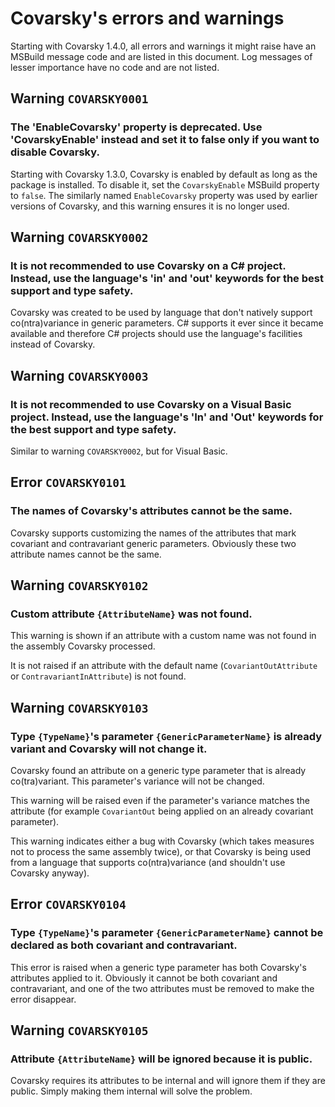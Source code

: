 # Covarsky's errors and warnings

Starting with Covarsky 1.4.0, all errors and warnings it might raise have an MSBuild message code and are listed in this document. Log messages of lesser importance have no code and are not listed.

## Warning `COVARSKY0001`

### The 'EnableCovarsky' property is deprecated. Use 'CovarskyEnable' instead and set it to false only if you want to disable Covarsky.

Starting with Covarsky 1.3.0, Covarsky is enabled by default as long as the package is installed. To disable it, set the `CovarskyEnable` MSBuild property to `false`. The similarly named `EnableCovarsky` property was used by earlier versions of Covarsky, and this warning ensures it is no longer used.

## Warning `COVARSKY0002`

### It is not recommended to use Covarsky on a C# project. Instead, use the language's 'in' and 'out' keywords for the best support and type safety.

Covarsky was created to be used by language that don't natively support co(ntra)variance in generic parameters. C# supports it ever since it became available and therefore C# projects should use the language's facilities instead of Covarsky.

## Warning `COVARSKY0003`

### It is not recommended to use Covarsky on a Visual Basic project. Instead, use the language's 'In' and 'Out' keywords for the best support and type safety.

Similar to warning `COVARSKY0002`, but for Visual Basic.

## Error `COVARSKY0101`

### The names of Covarsky's attributes cannot be the same.

Covarsky supports customizing the names of the attributes that mark covariant and contravariant generic parameters. Obviously these two attribute names cannot be the same.

## Warning `COVARSKY0102`

### Custom attribute `{AttributeName}` was not found.

This warning is shown if an attribute with a custom name was not found in the assembly Covarsky processed.

It is not raised if an attribute with the default name (`CovariantOutAttribute` or `ContravariantInAttribute`) is not found.

## Warning `COVARSKY0103`

### Type `{TypeName}`'s parameter `{GenericParameterName}` is already variant and Covarsky will not change it.

Covarsky found an attribute on a generic type parameter that is already co(tra)variant. This parameter's variance will not be changed.

This warning will be raised even if the parameter's variance matches the attribute (for example `CovariantOut` being applied on an already covariant parameter).

This warning indicates either a bug with Covarsky (which takes measures not to process the same assembly twice), or that Covarsky is being used from a language that supports co(ntra)variance (and shouldn't use Covarsky anyway).

## Error `COVARSKY0104`

### Type `{TypeName}`'s parameter `{GenericParameterName}` cannot be declared as both covariant and contravariant.

This error is raised when a generic type parameter has both Covarsky's attributes applied to it. Obviously it cannot be both covariant and contravariant, and one of the two attributes must be removed to make the error disappear.

## Warning `COVARSKY0105`

### Attribute `{AttributeName}` will be ignored because it is public.

Covarsky requires its attributes to be internal and will ignore them if they are public. Simply making them internal will solve the problem.

